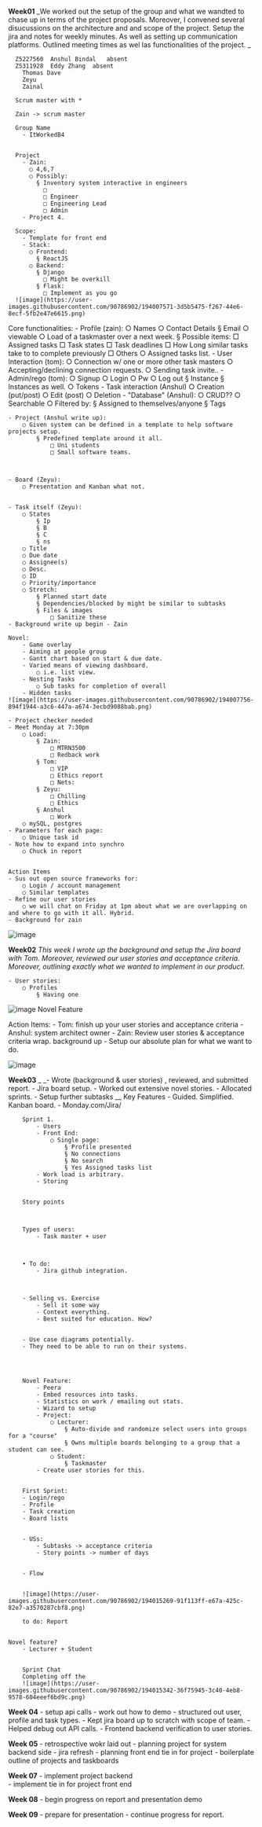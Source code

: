 
**Week01**
_We worked out the setup of the group and what we wandted to chase up in terms of the project proposals. Moreover, I convened several disucussions on the architecture and  and scope of the project. Setup the jira and notes for weekly minutes. As well as setting up communication platforms. Outlined meeting times as wel las functionalities of the project. _ 

      Z5227560	Anshul Bindal	absent
      Z5311928	Eddy Zhang	absent
        Thomas Dave	
        Zeyu	
        Zainal	

      Scrum master with *

      Zain -> scrum master

      Group Name
        - ItWorkedB4


      Project
        - Zain:
          ○ 4,6,7
          ○ Possibly:
            § Inventory system interactive in engineers
              □ 
              □ Engineer
              □ Engineering Lead
              □ Admin
        - Project 4.

      Scope:
        - Template for front end
        - Stack:
          ○ Frontend:
            § ReactJS
          ○ Backend:
            § Django
              □ Might be overkill
            § Flask:
              □ Implement as you go
      ![image](https://user-images.githubusercontent.com/90786902/194007571-3d5b5475-f267-44e6-8ecf-5fb2e47e6615.png)

Core functionalities:
	- Profile (zain):
		○ Names
		○ Contact Details
			§ Email
		○ viewable
		○ Load of a taskmaster over a next week.
			§ Possible items:
				□ Assigned tasks
				□ Task states
				□ Task deadlines
				□ How Long similar tasks take to to complete previously
				□ Others
		○ Assigned tasks list.
	- User Interaction (tom):
		○ Connection w/ one or more other task masters
		○ Accepting/declining connection requests. 
		○ Sending task invite..
	- Admin/rego (tom):
		○ Signup
		○ Login
		○ Pw
		○ Log out
			§ Instance 
			§ Instances as well.
		○ Tokens
	- Task interaction (Anshul)
		○ Creation (put/post)
		○ Edit (post)
		○ Deletion 
	- "Database" (Anshul):
		○ CRUD??
		○ Searchable
		○ Filtered by:
			§ Assigned to themselves/anyone
			§ Tags
			
			
	- Project (Anshul write up):
		○ Given system can be defined in a template to help software projects setup.
			§ Predefined template around it all.
				□ Uni students
				□ Small software teams.
		


	- Board (Zeyu):
		○ Presentation and Kanban what not.
		
		
	- Task itself (Zeyu):
		○ States
			§ Ip
			§ B
			§ C
			§ ns
		○ Title
		○ Due date
		○ Assignee(s)
		○ Desc.
		○ ID
		○ Priority/importance
		○ Stretch:
			§ Planned start date
			§ Dependencies/blocked by might be similar to subtasks
			§ Files & images
				□ Sanitize these
	- Background write up begin - Zain	

	Novel:
		- Game overlay
		- Aiming at people group
		- Gantt chart based on start & due date.
		- Varied means of viewing dashboard.
			○ i.e. list view.
		- Nesting Tasks
			○ Sub tasks for completion of overall
		- Hidden tasks
	![image](https://user-images.githubusercontent.com/90786902/194007756-894f1944-a3c6-447a-a674-3ecbd9088bab.png)

	- Project checker needed
	- Meet Monday at 7:30pm 
		○ Load:
			§ Zain:
				□ MTRN3500
				□ Redback work
			§ Tom:
				□ VIP
				□ Ethics report
				□ Nets:
			§ Zeyu:
				□ Chilling
				□ Ethics
			§ Anshul
				□ Work
		○ mySQL, postgres
	- Parameters for each page:
		○ Unique task id
	- Note how to expand into synchro
		○ Chuck in report


	Action Items
	- Sus out open source frameworks for:
		○ Login / account management
		○ Similar templates
	- Refine our user stories
		○ we will chat on Friday at 1pm about what we are overlapping on and where to go with it all. Hybrid.
	- Background for zain
![image](https://user-images.githubusercontent.com/90786902/194007797-061b4519-8f80-4974-95e9-d50d6d86bc0f.png)



**Week02**
	 _This week I wrote up the background and setup the Jira board with Tom. Moreover, reviewed our user stories and acceptance criteria.
	 Moreover, outlining exactly what we wanted to implement in our product._
	 
	- User stories:
		○ Profiles
			§ Having one
			
![image](https://user-images.githubusercontent.com/90786902/194007917-ecda2742-766c-43b9-b753-0788fdc34db9.png)
	Novel Feature

Action Items:
	- Tom: finish up your user stories and acceptance criteria
	- Anshul: system architect owner
	- Zain: Review user stories & acceptance criteria wrap. background up
	- Setup our absolute plan for what we want to do.

![image](https://user-images.githubusercontent.com/90786902/194007944-83aa7613-0f73-4f4a-af3a-0600def917e6.png)


**Week03**
_	_- Wrote (background & user stories) , reviewed, and submitted report.
	- Jira board setup.
	- Worked out extensive novel stories.
	- Allocated sprints.
	- Setup further subtasks
	__
		Key Features
			- Guided. Simplified. Kanban board.
			- Monday.com/Jira/



		Sprint 1.
			- Users
			- Front End:
				○ Single page:
					§ Profile presented
					§ No connections
					§ No search
					§ Yes Assigned tasks list
			- Work load is arbitrary.
			- Storing	


		Story points



		Types of users:
			- Task master + user



		• To do:
			- Jira github integration.



		- Selling vs. Exercise
			- Sell it some way
			- Context everything.
			- Best suited for education. How?


		- Use case diagrams potentially.
		- They need to be able to run on their systems.




		Novel Feature:
			- Peera
			- Embed resources into tasks.
			- Statistics on work / emailing out stats.
			- Wizard to setup 
			- Project:
				○ Lecturer:
					§ Auto-divide and randomize select users into groups for a "course"
					§ Owns multiple boards belonging to a group that a student can see.
				○ Student:
					§ Taskmaster
			- Create user stories for this.


		First Sprint:
		- Login/rego
		- Profile
		- Task creation
		- Board lists


		- USs:
			- Subtasks -> acceptance criteria
			- Story points -> number of days 


		- Flow 


		![image](https://user-images.githubusercontent.com/90786902/194015269-91f113ff-e67a-425c-82e7-a3570287cbf8.png)
		
		to do: Report


	Novel feature?	
		- Lecturer + Student
	

		Sprint Chat
		Completing off the 
		![image](https://user-images.githubusercontent.com/90786902/194015342-36f75945-3c40-4eb8-9578-604eeef6bd9c.png)


**Week 04**
	- setup api calls 
	- work out how to demo
	- structured out user, profile and task types.
	- Kept jira board up to scratch with scope of team.
	- Helped debug out API calls.
	- Frontend backend verification to user stories.
	

**Week 05**
	- retrospective wokr laid out 
	- planning project for system backend side
	- jira refresh
	- planning front end tie in for project
	- boilerplate outline of projects and taskboards

**Week 07**
	- implement project backend  
	- implement tie in for project front end

**Week 08**
	- begin progress on report and presentation demo

**Week 09**
	- prepare for presentation
	- continue progress for report.
